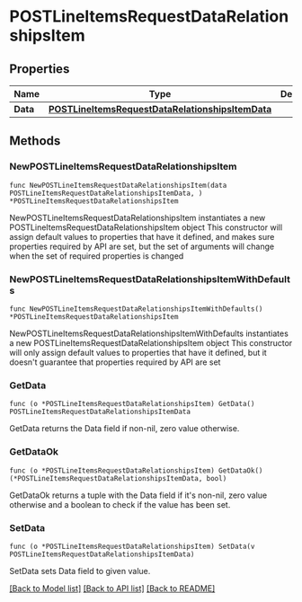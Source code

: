 # POSTLineItemsRequestDataRelationshipsItem

## Properties

Name | Type | Description | Notes
------------ | ------------- | ------------- | -------------
**Data** | [**POSTLineItemsRequestDataRelationshipsItemData**](POSTLineItemsRequestDataRelationshipsItemData.md) |  | 

## Methods

### NewPOSTLineItemsRequestDataRelationshipsItem

`func NewPOSTLineItemsRequestDataRelationshipsItem(data POSTLineItemsRequestDataRelationshipsItemData, ) *POSTLineItemsRequestDataRelationshipsItem`

NewPOSTLineItemsRequestDataRelationshipsItem instantiates a new POSTLineItemsRequestDataRelationshipsItem object
This constructor will assign default values to properties that have it defined,
and makes sure properties required by API are set, but the set of arguments
will change when the set of required properties is changed

### NewPOSTLineItemsRequestDataRelationshipsItemWithDefaults

`func NewPOSTLineItemsRequestDataRelationshipsItemWithDefaults() *POSTLineItemsRequestDataRelationshipsItem`

NewPOSTLineItemsRequestDataRelationshipsItemWithDefaults instantiates a new POSTLineItemsRequestDataRelationshipsItem object
This constructor will only assign default values to properties that have it defined,
but it doesn't guarantee that properties required by API are set

### GetData

`func (o *POSTLineItemsRequestDataRelationshipsItem) GetData() POSTLineItemsRequestDataRelationshipsItemData`

GetData returns the Data field if non-nil, zero value otherwise.

### GetDataOk

`func (o *POSTLineItemsRequestDataRelationshipsItem) GetDataOk() (*POSTLineItemsRequestDataRelationshipsItemData, bool)`

GetDataOk returns a tuple with the Data field if it's non-nil, zero value otherwise
and a boolean to check if the value has been set.

### SetData

`func (o *POSTLineItemsRequestDataRelationshipsItem) SetData(v POSTLineItemsRequestDataRelationshipsItemData)`

SetData sets Data field to given value.



[[Back to Model list]](../README.md#documentation-for-models) [[Back to API list]](../README.md#documentation-for-api-endpoints) [[Back to README]](../README.md)


